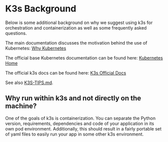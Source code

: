 # K3s Background

Below is some additional background on why we suggest using k3s for orchestration and containerization as well as some frequently asked questions.

The main documentation discusses the motivation behind the use of Kubernetes:
[Why Kubernetes](https://docs.gigrouter.space/book/v1.1.0/users_guide/software/container_orchestration.html#why-kubernetes)

The official base Kubernetes documentation can be found here: [Kubernetes Home](https://kubernetes.io/docs/home/)

The official k3s docs can be found here: [K3s Official Docs](https://rancher.com/docs/k3s/latest/en/)

See also [K3S-TIPS.md](./K3S-TIPS.md).

## Why run within k3s and not directly on the machine?

One of the goals of k3s is containerization. You can separate the Python version, requirements, dependencies and code of your application in its own pod environment. Additionally, this should result in a fairly portable set of yaml files to easily run your app in some other k3s environment.
